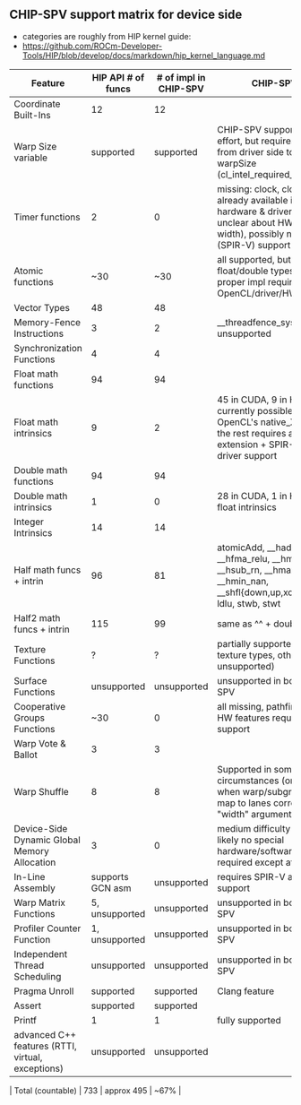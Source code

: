 
## CHIP-SPV support matrix for device side

 * categories are roughly from HIP kernel guide:
 * https://github.com/ROCm-Developer-Tools/HIP/blob/develop/docs/markdown/hip_kernel_language.md

| Feature                       | HIP API # of funcs  | # of impl in CHIP-SPV |  CHIP-SPV notes |
|-------------------------------|---------------------|-----------------------|---------------------------|
| Coordinate Built-Ins          |        12           |       12              | |
| Warp Size variable            |      supported      |     supported         | CHIP-SPV support probably low effort, but requires guarantee from driver side to respect warpSize (cl_intel_required_subgroup_size) |
| Timer functions               |        2            |        0              | missing: clock, clock64; seems already available in intel GPU hardware & driver (TODO: unclear about HW clock bit width), possibly needs software (SPIR-V) support |
| Atomic functions              |      ~30            |      ~30               | all supported, but a few (on float/double types) are emulated, proper impl requires OpenCL/driver/HW support |
| Vector Types                  |       48            |       48              | |
| Memory-Fence Instructions     |        3            |        2              | \_\_threadfence_system is unsupported |
| Synchronization Functions     |        4            |        4              | |
| Float math functions          |       94            |       94              | |
| Float math intrinsics         |        9            |        2              | 45 in CUDA, 9 in HIP; what's currently possible, is mapped to OpenCL's native_XYZ functions; the rest requires an OpenCL extension + SPIR-V + HW + driver support |
| Double math functions         |       94            |       94              | |
| Double math intrinsics        |        1            |        0              | 28 in CUDA, 1 in HIP; same as float intrinsics |
| Integer Intrinsics            |       14            |       14              | |
| Half math funcs + intrin      |       96            |       81              | atomicAdd, __hadd_rn, __hfma_relu, __hmul_rn, __hsub_rn, __hmax_nan, __hmin_nan, __shfl{down,up,xor,sync}, ldcv, ldlu, stwb, stwt |
| Half2 math funcs + intrin     |      115            |       99              | same as ^^ + double2half |
| Texture Functions             |        ?            |        ?              | partially supported (1D/2D texture types, other types unsupported) |
| Surface Functions             |     unsupported     |     unsupported       | unsupported in both HIP  & CHIP-SPV |
| Cooperative Groups Functions  |      ~30            |        0              | all missing, pathfinding effort and HW features required for efficient support |
| Warp Vote & Ballot            |        3            |        3              | |
| Warp Shuffle                  |        8            |        8              | Supported in some circumstances (on Intel GPUs, when warp/subgroup=32 and ids map to lanes correctly). Also "width" argument is ignored. |
| Device-Side Dynamic Global Memory Allocation |  3   |        0              | medium difficulty to implement, likely no special hardware/software stack support required except atomics |
| In-Line Assembly              |   supports GCN asm  |     unsupported       | requires SPIR-V and driver support |
| Warp Matrix Functions         |    5, unsupported   |     unsupported       | unsupported in both HIP  & CHIP-SPV |
| Profiler Counter Function     |    1, unsupported   |     unsupported       | unsupported in both HIP  & CHIP-SPV |
| Independent Thread Scheduling |     unsupported     |     unsupported       | unsupported in both HIP  & CHIP-SPV |
| Pragma Unroll                 |      supported      |      supported        | Clang feature |
| Assert                        |      supported      |      supported        | |
| Printf                        |        1            |       1               | fully supported |
| advanced C++ features (RTTI, virtual, exceptions) | unsupported | unsupported | |


| Total (countable)             |     733   |     approx 495    | ~67%  |
